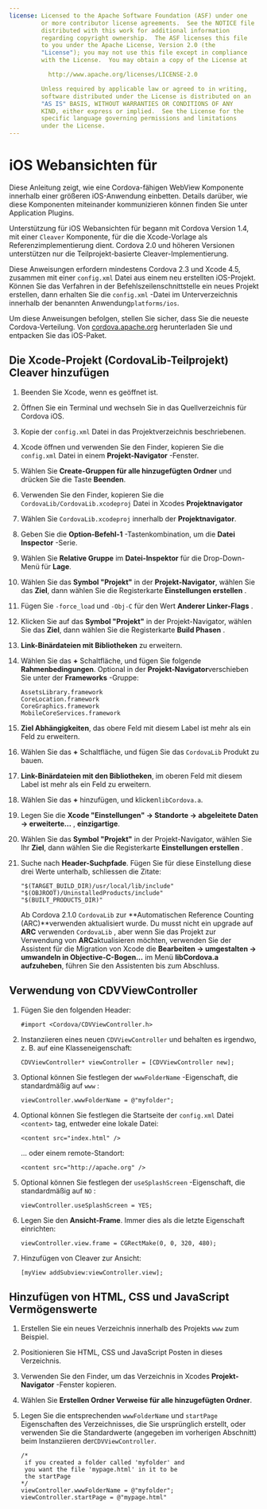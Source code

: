 ```yaml
---
license: Licensed to the Apache Software Foundation (ASF) under one
         or more contributor license agreements.  See the NOTICE file
         distributed with this work for additional information
         regarding copyright ownership.  The ASF licenses this file
         to you under the Apache License, Version 2.0 (the
         "License"); you may not use this file except in compliance
         with the License.  You may obtain a copy of the License at

           http://www.apache.org/licenses/LICENSE-2.0

         Unless required by applicable law or agreed to in writing,
         software distributed under the License is distributed on an
         "AS IS" BASIS, WITHOUT WARRANTIES OR CONDITIONS OF ANY
         KIND, either express or implied.  See the License for the
         specific language governing permissions and limitations
         under the License.
---
```


# iOS Webansichten für

Diese Anleitung zeigt, wie eine Cordova-fähigen WebView Komponente innerhalb einer größeren iOS-Anwendung einbetten. Details darüber, wie diese Komponenten miteinander kommunizieren können finden Sie unter Application Plugins.

Unterstützung für iOS Webansichten für begann mit Cordova Version 1.4, mit einer `Cleaver` Komponente, für die die Xcode-Vorlage als Referenzimplementierung dient. Cordova 2.0 und höheren Versionen unterstützen nur die Teilprojekt-basierte Cleaver-Implementierung.

Diese Anweisungen erfordern mindestens Cordova 2.3 und Xcode 4.5, zusammen mit einer `config.xml` Datei aus einem neu erstellten iOS-Projekt. Können Sie das Verfahren in der Befehlszeilenschnittstelle ein neues Projekt erstellen, dann erhalten Sie die `config.xml` -Datei im Unterverzeichnis innerhalb der benannten Anwendung`platforms/ios`.

Um diese Anweisungen befolgen, stellen Sie sicher, dass Sie die neueste Cordova-Verteilung. Von [cordova.apache.org][1] herunterladen Sie und entpacken Sie das iOS-Paket.

 [1]: http://cordova.apache.org

## Die Xcode-Projekt (CordovaLib-Teilprojekt) Cleaver hinzufügen

1.  Beenden Sie Xcode, wenn es geöffnet ist.

2.  Öffnen Sie ein Terminal und wechseln Sie in das Quellverzeichnis für Cordova iOS.

3.  Kopie der `config.xml` Datei in das Projektverzeichnis beschriebenen.

4.  Xcode öffnen und verwenden Sie den Finder, kopieren Sie die `config.xml` Datei in einem **Projekt-Navigator** -Fenster.

5.  Wählen Sie **Create-Gruppen für alle hinzugefügten Ordner** und drücken Sie die Taste **Beenden**.

6.  Verwenden Sie den Finder, kopieren Sie die `CordovaLib/CordovaLib.xcodeproj` Datei in Xcodes **Projektnavigator**

7.  Wählen Sie `CordovaLib.xcodeproj` innerhalb der **Projektnavigator**.

8.  Geben Sie die **Option-Befehl-1** -Tastenkombination, um die **Datei Inspector** -Serie.

9.  Wählen Sie **Relative Gruppe** im **Datei-Inspektor** für die Drop-Down-Menü für **Lage**.

10. Wählen Sie das **Symbol "Projekt"** in der **Projekt-Navigator**, wählen Sie das **Ziel**, dann wählen Sie die Registerkarte **Einstellungen erstellen** .

11. Fügen Sie `-force_load` und `-Obj-C` für den Wert **Anderer Linker-Flags** .

12. Klicken Sie auf das **Symbol "Projekt"** in der Projekt-Navigator, wählen Sie das **Ziel**, dann wählen Sie die Registerkarte **Build Phasen** .

13. **Link-Binärdateien mit Bibliotheken** zu erweitern.

14. Wählen Sie das **+** Schaltfläche, und fügen Sie folgende **Rahmenbedingungen**. Optional in der **Projekt-Navigator**verschieben Sie unter der **Frameworks** -Gruppe:
    
        AssetsLibrary.framework
        CoreLocation.framework
        CoreGraphics.framework
        MobileCoreServices.framework
        

15. **Ziel Abhängigkeiten**, das obere Feld mit diesem Label ist mehr als ein Feld zu erweitern.

16. Wählen Sie das **+** Schaltfläche, und fügen Sie das `CordovaLib` Produkt zu bauen.

17. **Link-Binärdateien mit den Bibliotheken**, im oberen Feld mit diesem Label ist mehr als ein Feld zu erweitern.

18. Wählen Sie das **+** hinzufügen, und klicken`libCordova.a`.

19. Legen Sie die **Xcode "Einstellungen" → Standorte → abgeleitete Daten → erweiterte...** , **einzigartige**.

20. Wählen Sie das **Symbol "Projekt"** in der Projekt-Navigator, wählen Sie Ihr **Ziel**, dann wählen Sie die Registerkarte **Einstellungen erstellen** .

21. Suche nach **Header-Suchpfade**. Fügen Sie für diese Einstellung diese drei Werte unterhalb, schliessen die Zitate:
    
        "$(TARGET_BUILD_DIR)/usr/local/lib/include"        
        "$(OBJROOT)/UninstalledProducts/include"
        "$(BUILT_PRODUCTS_DIR)"
        
    
    Ab Cordova 2.1.0 `CordovaLib` zur **Automatischen Reference Counting (ARC)**verwenden aktualisiert wurde. Du musst nicht ein upgrade auf **ARC** verwenden `CordovaLib` , aber wenn Sie das Projekt zur Verwendung von **ARC**aktualisieren möchten, verwenden Sie der Assistent für die Migration von Xcode die **Bearbeiten → umgestalten → umwandeln in Objective-C-Bogen...** im Menü **libCordova.a aufzuheben**, führen Sie den Assistenten bis zum Abschluss.

## Verwendung von CDVViewController

1.  Fügen Sie den folgenden Header:
    
        #import <Cordova/CDVViewController.h>
        

2.  Instanziieren eines neuen `CDVViewController` und behalten es irgendwo, z. B. auf eine Klasseneigenschaft:
    
        CDVViewController* viewController = [CDVViewController new];
        

3.  Optional können Sie festlegen der `wwwFolderName` -Eigenschaft, die standardmäßig auf `www` :
    
        viewController.wwwFolderName = @"myfolder";
        

4.  Optional können Sie festlegen die Startseite der `config.xml` Datei `<content>` tag, entweder eine lokale Datei:
    
        <content src="index.html" />
        
    
    ... oder einem remote-Standort:
    
        <content src="http://apache.org" />
        

5.  Optional können Sie festlegen der `useSplashScreen` -Eigenschaft, die standardmäßig auf `NO` :
    
        viewController.useSplashScreen = YES;
        

6.  Legen Sie den **Ansicht-Frame**. Immer dies als die letzte Eigenschaft einrichten:
    
        viewController.view.frame = CGRectMake(0, 0, 320, 480);
        

7.  Hinzufügen von Cleaver zur Ansicht:
    
        [myView addSubview:viewController.view];
        

## Hinzufügen von HTML, CSS und JavaScript Vermögenswerte

1.  Erstellen Sie ein neues Verzeichnis innerhalb des Projekts `www` zum Beispiel.

2.  Positionieren Sie HTML, CSS und JavaScript Posten in dieses Verzeichnis.

3.  Verwenden Sie den Finder, um das Verzeichnis in Xcodes **Projekt-Navigator** -Fenster kopieren.

4.  Wählen Sie **Erstellen Ordner Verweise für alle hinzugefügten Ordner**.

5.  Legen Sie die entsprechenden `wwwFolderName` und `startPage` Eigenschaften des Verzeichnisses, die Sie ursprünglich erstellt, oder verwenden Sie die Standardwerte (angegeben im vorherigen Abschnitt) beim Instanziieren der`CDVViewController`.
    
        /*
         if you created a folder called 'myfolder' and
         you want the file 'mypage.html' in it to be
         the startPage
        */
        viewController.wwwFolderName = @"myfolder";
        viewController.startPage = @"mypage.html"